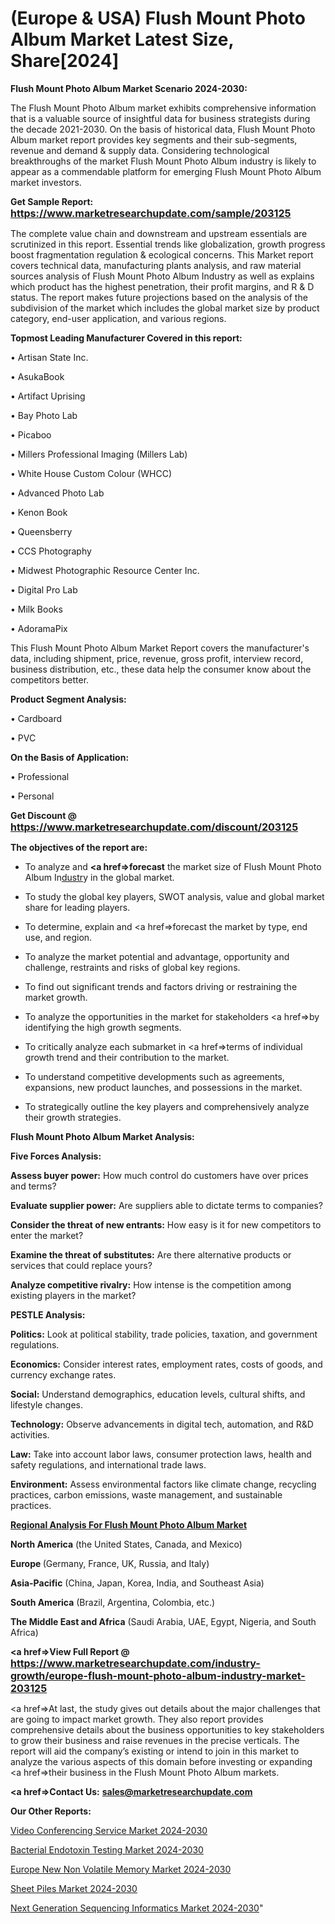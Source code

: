 # (Europe & USA) Flush Mount Photo Album Market Latest Size, Share[2024]

<strong>Flush Mount Photo Album Market Scenario 2024-2030:</strong>

The Flush Mount Photo Album market exhibits comprehensive information that is a valuable source of insightful data for business strategists during the decade 2021-2030. On the basis of historical data, Flush Mount Photo Album market report provides key segments and their sub-segments, revenue and demand &amp; supply data. Considering technological breakthroughs of the market Flush Mount Photo Album industry is likely to appear as a commendable platform for emerging Flush Mount Photo Album market investors.

<strong>Get Sample Report: <a href=https://www.marketresearchupdate.com/sample/203125><font size=3 color=#0000ff>https://www.marketresearchupdate.com/sample/203125</font></a></strong>

The complete value chain and downstream and upstream essentials are scrutinized in this report. Essential trends like globalization, growth progress boost fragmentation regulation &amp; ecological concerns. This Market report covers technical data, manufacturing plants analysis, and raw material sources analysis of Flush Mount Photo Album Industry as well as explains which product has the highest penetration, their profit margins, and R & D status. The report makes future projections based on the analysis of the subdivision of the market which includes the global market size by product category, end-user application, and various regions.

<strong>Topmost Leading Manufacturer Covered in this report:</strong>

• Artisan State Inc.

• AsukaBook

• Artifact Uprising

• Bay Photo Lab

• Picaboo

• Millers Professional Imaging (Millers Lab)

• White House Custom Colour (WHCC)

• Advanced Photo Lab

• Kenon Book

• Queensberry

• CCS Photography

• Midwest Photographic Resource Center Inc.

• Digital Pro Lab

• Milk Books

• AdoramaPix

This Flush Mount Photo Album Market Report covers the manufacturer's data, including shipment, price, revenue, gross profit, interview record, business distribution, etc., these data help the consumer know about the competitors better.

<strong>Product Segment Analysis: </strong>

• Cardboard

• PVC

<strong>On the Basis of Application:</strong>

• Professional

• Personal

<strong>Get Discount @ <a href=https://www.marketresearchupdate.com/discount/203125><font size=3 color=#0000ff>https://www.marketresearchupdate.com/discount/203125</font></a></strong>

<strong><b>The objectives of the report are:</b></strong>

- To analyze and <strong><a href=><strong>forecast</strong></a></strong> the market size of Flush Mount Photo Album In<a href=ASDF991299>dustr</a>y in the global market.

- To study the global key players, SWOT analysis, value and global market share for leading players.

- To determine, explain and <a href=>forecast</a> the market by type, end use, and region.

- To analyze the market potential and advantage, opportunity and challenge, restraints and risks of global key regions.

- To find out significant trends and factors driving or restraining the market growth.

- To analyze the opportunities in the market for stakeholders <a href=>by</a> identifying the high growth segments.

- To critically analyze each submarket in <a href=>terms</a> of individual growth trend and their contribution to the market.

- To understand competitive developments such as agreements, expansions, new product launches, and possessions in the market.

- To strategically outline the key players and comprehensively analyze their growth strategies.

<strong>Flush Mount Photo Album Market Analysis:</strong>

<strong>Five Forces Analysis:</strong>

<strong>Assess buyer power:</strong> How much control do customers have over prices and terms?

<strong>Evaluate supplier power:</strong> Are suppliers able to dictate terms to companies?

<strong>Consider the threat of new entrants:</strong> How easy is it for new competitors to enter the market?

<strong>Examine the threat of substitutes:</strong> Are there alternative products or services that could replace yours?

<strong>Analyze competitive rivalry:</strong> How intense is the competition among existing players in the market?

<strong>PESTLE Analysis:</strong>

<strong>Politics:</strong> Look at political stability, trade policies, taxation, and government regulations.

<strong>Economics:</strong> Consider interest rates, employment rates, costs of goods, and currency exchange rates.

<strong>Social:</strong> Understand demographics, education levels, cultural shifts, and lifestyle changes.

<strong>Technology:</strong> Observe advancements in digital tech, automation, and R&D activities.

<strong>Law:</strong> Take into account labor laws, consumer protection laws, health and safety regulations, and international trade laws.

<strong>Environment:</strong> Assess environmental factors like climate change, recycling practices, carbon emissions, waste management, and sustainable practices.

<strong><u><b>Regional Analysis For Flush Mount Photo Album Market</b></u></strong>

<strong><b>North America</b></strong> (the United States, Canada, and Mexico)

<strong><b>Europe </b></strong>(Germany, France, UK, Russia, and Italy)

<strong><b>Asia-Pacific</b></strong> (China, Japan, Korea, India, and Southeast Asia)

<strong><b>South America</b></strong> (Brazil, Argentina, Colombia, etc.)

<strong><b>The Middle East and Africa</b></strong> (Saudi Arabia, UAE, Egypt, Nigeria, and South Africa)

<strong><a href=>View Full Report</a> @ <a href=https://www.marketresearchupdate.com/industry-growth/europe-flush-mount-photo-album-industry-market-203125><font size=3 color=#0000ff>https://www.marketresearchupdate.com/industry-growth/europe-flush-mount-photo-album-industry-market-203125</font></a></strong>

<a href=>At last,</a> the study gives out details about the major challenges that are going to impact market growth. They also report provides comprehensive details about the business opportunities to key stakeholders to grow their business and raise revenues in the precise verticals. The report will aid the company’s existing or intend to join in this market to analyze the various aspects of this domain before investing or expanding <a href=>their</a> business in the Flush Mount Photo Album markets.

<strong><a href=>Contact Us:</a></strong>
<strong>sales@marketresearchupdate.com</strong>

<strong>Our Other Reports:</strong>

<a href=https://www.linkedin.com/pulse/video-conferencing-service-market-industry-analysis>Video Conferencing Service Market 2024-2030</a>

<a href=https://www.linkedin.com/pulse/bacterial-endotoxin-testing-market-analysis>Bacterial Endotoxin Testing Market 2024-2030</a>

<a href=https://www.linkedin.com/pulse/europe-new-non-volatile-memory-market-demand-growth-challenges>Europe New Non Volatile Memory Market 2024-2030</a>

<a href=https://www.linkedin.com/pulse/sheet-piles-marketstatistics-covid-19-2i4zf/>Sheet Piles Market 2024-2030</a>

<a href=https://medium.com/@plutobruno85/next-generation-sequencing-informatics-market-trends-2023-updated-business-statistics-and-new-ec528fc408c3>Next Generation Sequencing Informatics Market 2024-2030</a>"

